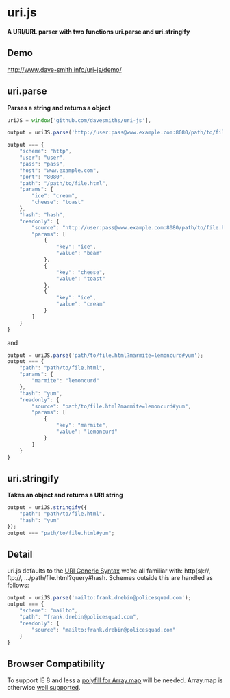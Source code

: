 uri.js
===
__A URI/URL parser with two functions uri.parse and uri.stringify__

Demo
---
http://www.dave-smith.info/uri-js/demo/

uri.parse
---

__Parses a string and returns a object__

``` js
uriJS = window['github.com/davesmiths/uri-js'],

output = uriJS.parse('http://user:pass@www.example.com:8080/path/to/file.html?ice=beam&cheese=toast&ice=cream#hash');

output === {
    "scheme": "http",
    "user": "user",
    "pass": "pass",
    "host": "www.example.com",
    "port": "8080",
    "path": "/path/to/file.html",
    "params": {
        "ice": "cream",
        "cheese": "toast"
    },
    "hash": "hash",
    "readonly": {
        "source": "http://user:pass@www.example.com:8080/path/to/file.html?ice=beam&cheese=toast&ice=cream#hash",
        "params": [
            {
                "key": "ice",
                "value": "beam"
            },
            {
                "key": "cheese",
                "value": "toast"
            },
            {
                "key": "ice",
                "value": "cream"
            }
        ]
    }
}
```

and

``` js
output = uriJS.parse('path/to/file.html?marmite=lemoncurd#yum');
output === {
    "path": "path/to/file.html",
    "params": {
        "marmite": "lemoncurd"
    },
    "hash": "yum",
    "readonly": {
        "source": "path/to/file.html?marmite=lemoncurd#yum",
        "params": [
            {
                "key": "marmite",
                "value": "lemoncurd"
            }
        ]
    }
}
```

uri.stringify
---
__Takes an object and returns a URI string__

``` js
output = uriJS.stringify({
    "path": "path/to/file.html",
    "hash": "yum"
});
output === "path/to/file.html#yum";
```

Detail
---

uri.js defaults to the [URI Generic Syntax](http://en.wikipedia.org/wiki/URI_scheme#Generic_syntax) we're all familiar with: http(s)://, ftp://, .../path/file.html?query#hash. Schemes outside this are handled as follows:

``` js
output = uriJS.parse('mailto:frank.drebin@policesquad.com');
output === {
    "scheme": "mailto",
    "path": "frank.drebin@policesquad.com",
    "readonly": {
        "source": "mailto:frank.drebin@policesquad.com"
    }
}
```

Browser Compatibility
---
To support IE 8 and less a [polyfill for Array.map](https://developer.mozilla.org/en-US/docs/Web/JavaScript/Reference/Global_Objects/Array/map#Polyfill) will be needed. Array.map is otherwise [well supported](http://kangax.github.io/compat-table/es5/#Array.prototype.map).
